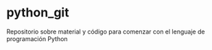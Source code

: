 # python_git
Repositorio sobre material y código para comenzar con el lenguaje de programación Python
